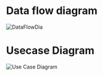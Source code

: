 # Data flow diagram

![DataFlowDia](https://user-images.githubusercontent.com/98537406/155879989-44aa15ff-1bba-4a41-8116-4fc0eb83afbf.png)


# Usecase Diagram

![Use Case Diagram](https://user-images.githubusercontent.com/98537406/155880047-d9d5824a-8cd6-42b7-9e1b-53d27db6b551.png)
